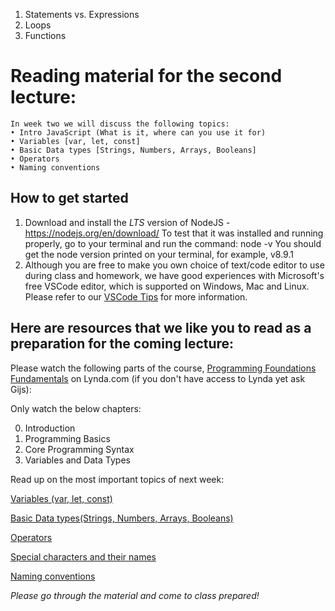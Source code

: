 1. Statements vs. Expressions
2. Loops
3. Functions

# Reading material for the second lecture:

```
In week two we will discuss the following topics:
• Intro JavaScript (What is it, where can you use it for)
• Variables [var, let, const]
• Basic Data types [Strings, Numbers, Arrays, Booleans]
• Operators
• Naming conventions
```

## How to get started

1. Download and install the _LTS_ version of NodeJS - https://nodejs.org/en/download/
   To test that it was installed and running properly, go to your terminal and run the command: node -v You should get the node version printed on your terminal, for example, v8.9.1
2. Although you are free to make you own choice of text/code editor to use during class and homework, we have good experiences with Microsoft's free VSCode editor, which is supported on Windows, Mac and Linux. Please refer to our [VSCode Tips](./../../../../fundamantals/VSCodeTips/README.md) for more information.

## Here are resources that we like you to read as a preparation for the coming lecture:

Please watch the following parts of the course, [Programming Foundations Fundamentals](https://www.lynda.com/Programming-Foundations-tutorials/Welcome/83603/90426-4.html) on Lynda.com (if you don't have access to Lynda yet ask Gijs):

Only watch the below chapters:

0. Introduction
1. Programming Basics
1. Core Programming Syntax
1. Variables and Data Types

Read up on the most important topics of next week:

[Variables (var, let, const)](http://javascript.info/variables)

[Basic Data types(Strings, Numbers, Arrays, Booleans)](https://github.com/HackYourFuture/fundamentals/blob/master/fundamentals/values.md)

[Operators](https://github.com/HackYourFuture/fundamentals/blob/master/fundamentals/operators.md)

[Special characters and their names](https://github.com/HackYourFuture/fundamentals/blob/master/fundamentals/names_of_special_characters.md)

[Naming conventions](https://github.com/HackYourFuture/fundamentals/blob/master/fundamentals/naming_conventions.md)

_Please go through the material and come to class prepared!_
